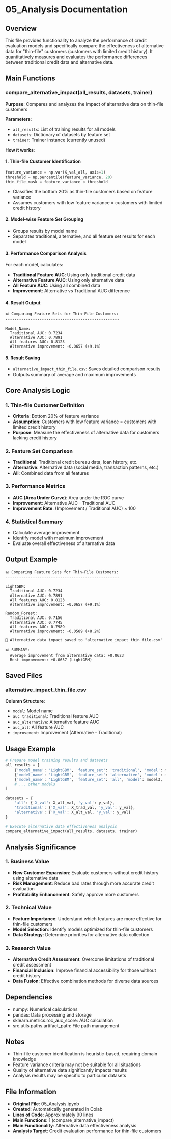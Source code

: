 # 05_Analysis Documentation

## Overview
This file provides functionality to analyze the performance of credit evaluation models and specifically compare the effectiveness of alternative data for "thin-file" customers (customers with limited credit history). It quantitatively measures and evaluates the performance differences between traditional credit data and alternative data.

## Main Functions

### compare_alternative_impact(all_results, datasets, trainer)
**Purpose**: Compares and analyzes the impact of alternative data on thin-file customers

**Parameters**:
- `all_results`: List of training results for all models
- `datasets`: Dictionary of datasets by feature set
- `trainer`: Trainer instance (currently unused)

**How it works**:

#### 1. Thin-file Customer Identification
```python
feature_variance = np.var(X_val_all, axis=1)
threshold = np.percentile(feature_variance, 20)
thin_file_mask = feature_variance < threshold
```
- Classifies the bottom 20% as thin-file customers based on feature variance
- Assumes customers with low feature variance = customers with limited credit history

#### 2. Model-wise Feature Set Grouping
- Groups results by model name
- Separates traditional, alternative, and all feature set results for each model

#### 3. Performance Comparison Analysis
For each model, calculates:
- **Traditional Feature AUC**: Using only traditional credit data
- **Alternative Feature AUC**: Using only alternative data  
- **All Feature AUC**: Using all combined data
- **Improvement**: Alternative vs Traditional AUC difference

#### 4. Result Output
```
📊 Comparing Feature Sets for Thin-File Customers:
--------------------------------------------------

Model_Name:
  Traditional AUC: 0.7234
  Alternative AUC: 0.7891
  All features AUC: 0.8123
  Alternative improvement: +0.0657 (+9.1%)
```

#### 5. Result Saving
- `alternative_impact_thin_file.csv`: Saves detailed comparison results
- Outputs summary of average and maximum improvements

## Core Analysis Logic

### 1. Thin-file Customer Definition
- **Criteria**: Bottom 20% of feature variance
- **Assumption**: Customers with low feature variance = customers with limited credit history
- **Purpose**: Measure the effectiveness of alternative data for customers lacking credit history

### 2. Feature Set Comparison
- **Traditional**: Traditional credit bureau data, loan history, etc.
- **Alternative**: Alternative data (social media, transaction patterns, etc.)
- **All**: Combined data from all features

### 3. Performance Metrics
- **AUC (Area Under Curve)**: Area under the ROC curve
- **Improvement**: Alternative AUC - Traditional AUC
- **Improvement Rate**: (Improvement / Traditional AUC) × 100

### 4. Statistical Summary
- Calculate average improvement
- Identify model with maximum improvement
- Evaluate overall effectiveness of alternative data

## Output Example

```
📊 Comparing Feature Sets for Thin-File Customers:
--------------------------------------------------

LightGBM:
  Traditional AUC: 0.7234
  Alternative AUC: 0.7891
  All features AUC: 0.8123
  Alternative improvement: +0.0657 (+9.1%)

Random_Forest:
  Traditional AUC: 0.7156
  Alternative AUC: 0.7745
  All features AUC: 0.7989
  Alternative improvement: +0.0589 (+8.2%)

💾 Alternative data impact saved to 'alternative_impact_thin_file.csv'

📊 SUMMARY:
  Average improvement from alternative data: +0.0623
  Best improvement: +0.0657 (LightGBM)
```

## Saved Files

### alternative_impact_thin_file.csv
**Column Structure**:
- `model`: Model name
- `auc_traditional`: Traditional feature AUC
- `auc_alternative`: Alternative feature AUC  
- `auc_all`: All feature AUC
- `improvement`: Improvement (Alternative - Traditional)

## Usage Example

```python
# Prepare model training results and datasets
all_results = [
    {'model_name': 'LightGBM', 'feature_set': 'traditional', 'model': model1, ...},
    {'model_name': 'LightGBM', 'feature_set': 'alternative', 'model': model2, ...},
    {'model_name': 'LightGBM', 'feature_set': 'all', 'model': model3, ...},
    # ... other models
]

datasets = {
    'all': {'X_val': X_all_val, 'y_val': y_val},
    'traditional': {'X_val': X_trad_val, 'y_val': y_val},
    'alternative': {'X_val': X_alt_val, 'y_val': y_val}
}

# Execute alternative data effectiveness analysis
compare_alternative_impact(all_results, datasets, trainer)
```

## Analysis Significance

### 1. Business Value
- **New Customer Expansion**: Evaluate customers without credit history using alternative data
- **Risk Management**: Reduce bad rates through more accurate credit evaluation
- **Profitability Enhancement**: Safely approve more customers

### 2. Technical Value
- **Feature Importance**: Understand which features are more effective for thin-file customers
- **Model Selection**: Identify models optimized for thin-file customers
- **Data Strategy**: Determine priorities for alternative data collection

### 3. Research Value
- **Alternative Credit Assessment**: Overcome limitations of traditional credit assessment
- **Financial Inclusion**: Improve financial accessibility for those without credit history
- **Data Fusion**: Effective combination methods for diverse data sources

## Dependencies
- numpy: Numerical calculations
- pandas: Data processing and storage
- sklearn.metrics.roc_auc_score: AUC calculation
- src.utils.paths.artifact_path: File path management

## Notes
- Thin-file customer identification is heuristic-based, requiring domain knowledge
- Feature variance criteria may not be suitable for all situations
- Quality of alternative data significantly impacts results
- Analysis results may be specific to particular datasets

## File Information
- **Original File**: 05_Analysis.ipynb
- **Created**: Automatically generated in Colab
- **Lines of Code**: Approximately 90 lines
- **Main Functions**: 1 (compare_alternative_impact)
- **Main Functionality**: Alternative data effectiveness analysis
- **Analysis Target**: Credit evaluation performance for thin-file customers
